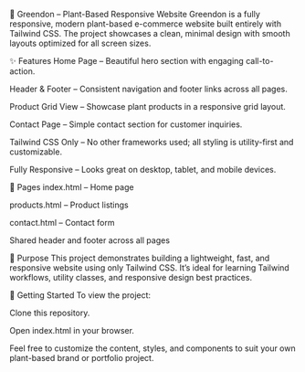 🌿 Greendon – Plant-Based Responsive Website
Greendon is a fully responsive, modern plant-based e-commerce website built entirely with Tailwind CSS. The project showcases a clean, minimal design with smooth layouts optimized for all screen sizes.

✨ Features
Home Page – Beautiful hero section with engaging call-to-action.

Header & Footer – Consistent navigation and footer links across all pages.

Product Grid View – Showcase plant products in a responsive grid layout.

Contact Page – Simple contact section for customer inquiries.

Tailwind CSS Only – No other frameworks used; all styling is utility-first and customizable.

Fully Responsive – Looks great on desktop, tablet, and mobile devices.

📂 Pages
index.html – Home page

products.html – Product listings

contact.html – Contact form

Shared header and footer across all pages

🎯 Purpose
This project demonstrates building a lightweight, fast, and responsive website using only Tailwind CSS. It’s ideal for learning Tailwind workflows, utility classes, and responsive design best practices.

🚀 Getting Started
To view the project:

Clone this repository.

Open index.html in your browser.

Feel free to customize the content, styles, and components to suit your own plant-based brand or portfolio project.
